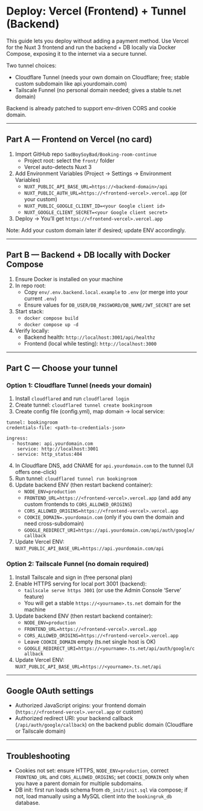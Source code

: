 # Deploy: Vercel (Frontend) + Tunnel (Backend)

This guide lets you deploy without adding a payment method. Use Vercel for the Nuxt 3 frontend and run the backend + DB locally via Docker Compose, exposing it to the internet via a secure tunnel.

Two tunnel choices:
- Cloudflare Tunnel (needs your own domain on Cloudflare; free; stable custom subdomain like api.yourdomain.com)
- Tailscale Funnel (no personal domain needed; gives a stable ts.net domain)

Backend is already patched to support env-driven CORS and cookie domain.

---

## Part A — Frontend on Vercel (no card)
1) Import GitHub repo `SadBoySoyBad/Booking-room-continue`
   - Project root: select the `front/` folder
   - Vercel auto-detects Nuxt 3
2) Add Environment Variables (Project → Settings → Environment Variables)
   - `NUXT_PUBLIC_API_BASE_URL=https://<backend-domain>/api`
   - `NUXT_PUBLIC_AUTH_URL=https://<frontend-vercel>.vercel.app` (or your custom)
   - `NUXT_PUBLIC_GOOGLE_CLIENT_ID=<your Google client id>`
   - `NUXT_GOOGLE_CLIENT_SECRET=<your Google client secret>`
3) Deploy → You’ll get `https://<frontend-vercel>.vercel.app`

Note: Add your custom domain later if desired; update ENV accordingly.

---

## Part B — Backend + DB locally with Docker Compose
1) Ensure Docker is installed on your machine
2) In repo root:
   - Copy `env/.env.backend.local.example` to `.env` (or merge into your current `.env`)
   - Ensure values for `DB_USER/DB_PASSWORD/DB_NAME/JWT_SECRET` are set
3) Start stack:
   - `docker compose build`
   - `docker compose up -d`
4) Verify locally:
   - Backend health: `http://localhost:3001/api/healthz`
   - Frontend (local while testing): `http://localhost:3000`

---

## Part C — Choose your tunnel

### Option 1: Cloudflare Tunnel (needs your domain)
1) Install `cloudflared` and run `cloudflared login`
2) Create tunnel: `cloudflared tunnel create bookingroom`
3) Create config file (config.yml), map domain → local service:
```
tunnel: bookingroom
credentials-file: <path-to-credentials-json>

ingress:
  - hostname: api.yourdomain.com
    service: http://localhost:3001
  - service: http_status:404
```
4) In Cloudflare DNS, add CNAME for `api.yourdomain.com` to the tunnel (UI offers one-click)
5) Run tunnel: `cloudflared tunnel run bookingroom`
6) Update backend ENV (then restart backend container):
   - `NODE_ENV=production`
   - `FRONTEND_URL=https://<frontend-vercel>.vercel.app` (and add any custom frontends to `CORS_ALLOWED_ORIGINS`)
   - `CORS_ALLOWED_ORIGINS=https://<frontend-vercel>.vercel.app`
   - `COOKIE_DOMAIN=.yourdomain.com` (only if you own the domain and need cross-subdomain)
   - `GOOGLE_REDIRECT_URI=https://api.yourdomain.com/api/auth/google/callback`
7) Update Vercel ENV: `NUXT_PUBLIC_API_BASE_URL=https://api.yourdomain.com/api`

### Option 2: Tailscale Funnel (no domain required)
1) Install Tailscale and sign in (free personal plan)
2) Enable HTTPS serving for local port 3001 (backend):
   - `tailscale serve https 3001` (or use the Admin Console ‘Serve’ feature)
   - You will get a stable `https://<yourname>.ts.net` domain for the machine
3) Update backend ENV (then restart backend container):
   - `NODE_ENV=production`
   - `FRONTEND_URL=https://<frontend-vercel>.vercel.app`
   - `CORS_ALLOWED_ORIGINS=https://<frontend-vercel>.vercel.app`
   - Leave `COOKIE_DOMAIN` empty (ts.net single host is OK)
   - `GOOGLE_REDIRECT_URI=https://<yourname>.ts.net/api/auth/google/callback`
4) Update Vercel ENV: `NUXT_PUBLIC_API_BASE_URL=https://<yourname>.ts.net/api`

---

## Google OAuth settings
- Authorized JavaScript origins: your frontend domain (`https://<frontend-vercel>.vercel.app` or custom)
- Authorized redirect URI: your backend callback (`/api/auth/google/callback`) on the backend public domain (Cloudflare or Tailscale domain)

---

## Troubleshooting
- Cookies not set: ensure HTTPS, `NODE_ENV=production`, correct `FRONTEND_URL` and `CORS_ALLOWED_ORIGINS`; set `COOKIE_DOMAIN` only when you have a parent domain for multiple subdomains.
- DB init: first run loads schema from `db_init/init.sql` via compose; if not, load manually using a MySQL client into the `bookingruk_db` database.

